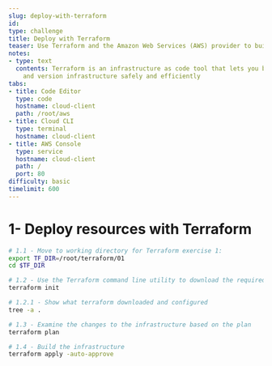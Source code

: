 ```yaml
---
slug: deploy-with-terraform
id: 
type: challenge
title: Deploy with Terraform
teaser: Use Terraform and the Amazon Web Services (AWS) provider to build resources
notes:
- type: text
  contents: Terraform is an infrastructure as code tool that lets you build, change,
    and version infrastructure safely and efficiently
tabs:
- title: Code Editor
  type: code
  hostname: cloud-client
  path: /root/aws
- title: Cloud CLI
  type: terminal
  hostname: cloud-client
- title: AWS Console
  type: service
  hostname: cloud-client
  path: /
  port: 80
difficulty: basic
timelimit: 600
---
```

1- Deploy resources with Terraform
===
```bash
# 1.1 - Move to working directory for Terraform exercise 1:
export TF_DIR=/root/terraform/01
cd $TF_DIR
```

```bash
# 1.2 - Use the Terraform command line utility to download the required providers:
terraform init

# 1.2.1 - Show what terraform downloaded and configured
tree -a .
```

```bash
# 1.3 - Examine the changes to the infrastructure based on the plan
terraform plan
```

```bash
# 1.4 - Build the infrastructure
terraform apply -auto-approve
```